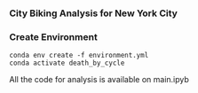 ### City Biking Analysis for New York City

### Create Environment

```
conda env create -f environment.yml
conda activate death_by_cycle
```

All the code for analysis is available on main.ipyb